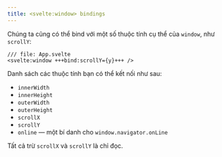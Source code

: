 ```yaml
---
title: <svelte:window> bindings
---
```


Chúng ta cũng có thể bind với một số thuộc tính cụ thể của `window`, như `scrollY`:

```svelte
/// file: App.svelte
<svelte:window +++bind:scrollY={y}+++ />
```

Danh sách các thuộc tính bạn có thể kết nối như sau:

- `innerWidth`
- `innerHeight`
- `outerWidth`
- `outerHeight`
- `scrollX`
- `scrollY`
- `online` — một bí danh cho `window.navigator.onLine`

Tất cả trừ `scrollX` và `scrollY` là chỉ đọc.

